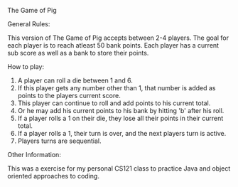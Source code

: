 The Game of Pig

General Rules:

This version of The Game of Pig accepts between 2-4 players. 
The goal for each player is to reach atleast 50 bank points.
Each player has a current sub score as well as a bank to store their points.

How to play:

1. A player can roll a die between 1 and 6. 
2. If this player gets any number other than 1, that number is added as points to the players current score.
3. This player can continue to roll and add points to his current total.
4. Or he may add his current points to his bank by hitting 'b' after his roll.
5. If a player rolls a 1 on their die, they lose all their points in their current total.
6. If a player rolls a 1, their turn is over, and the next players turn is active.
7. Players turns are sequential.

Other Information:

This was a exercise for my personal CS121 class to practice Java and object oriented approaches to coding.
